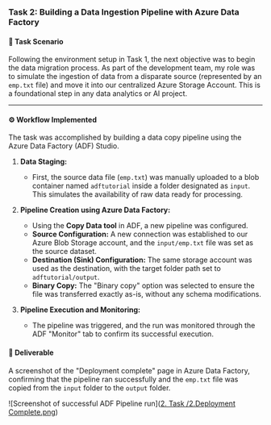 ### Task 2: Building a Data Ingestion Pipeline with Azure Data Factory

#### 🎯 Task Scenario
Following the environment setup in Task 1, the next objective was to begin the data migration process. As part of the development team, my role was to simulate the ingestion of data from a disparate source (represented by an `emp.txt` file) and move it into our centralized Azure Storage Account. This is a foundational step in any data analytics or AI project.

---

#### ⚙️ Workflow Implemented
The task was accomplished by building a data copy pipeline using the Azure Data Factory (ADF) Studio.

1.  **Data Staging:**
    -   First, the source data file (`emp.txt`) was manually uploaded to a blob container named `adftutorial` inside a folder designated as `input`. This simulates the availability of raw data ready for processing.

2.  **Pipeline Creation using Azure Data Factory:**
    -   Using the **Copy Data tool** in ADF, a new pipeline was configured.
    -   **Source Configuration:** A new connection was established to our Azure Blob Storage account, and the `input/emp.txt` file was set as the source dataset.
    -   **Destination (Sink) Configuration:** The same storage account was used as the destination, with the target folder path set to `adftutorial/output`.
    -   **Binary Copy:** The "Binary copy" option was selected to ensure the file was transferred exactly as-is, without any schema modifications.

3.  **Pipeline Execution and Monitoring:**
    -   The pipeline was triggered, and the run was monitored through the ADF "Monitor" tab to confirm its successful execution.

#### 📄 Deliverable
A screenshot of the "Deployment complete" page in Azure Data Factory, confirming that the pipeline ran successfully and the `emp.txt` file was copied from the `input` folder to the `output` folder.

![Screenshot of successful ADF Pipeline run]([2. Task /2.Deployment Complete.png](https://github.com/Khaled259/MISK-_Data-Science-and-Artificial-Intelligence-Virtual-Work-Experiance/blob/53a7b889eb2b54f4bfb33fa0a58033e1d547d204/2.%20Task%20/2.Deployment%20Complete.png))
